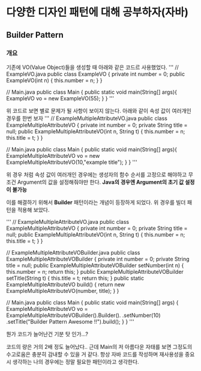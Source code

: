 # 다양한 디자인 패턴에 대해 공부하자(자바)

## Builder Pattern 
### 개요
기존에 VO(Value Object)들을 생성할 때 아래와 같은 코드르 사용했었다.
'''
// ExampleVO.java
public class ExampleVO
{
  private int number = 0;
  public ExampleVO(int n)
  {
    this.number = n;
  }
}

// Main.java
public class Main
{
  public static void main(String[] args){
    ExampleVO vo = new ExampleVO(55);
  }
}
'''

위 코드르 보면 별로 문제가 될 사항이 보이지 않는다.
아래와 같이 속성 값이 여러개인 경우를 한번 보자
'''
// ExampleMultipleAttributeVO.java
public class ExampleMultipleAttributeVO
{
  private int number = 0;
  private String title = null;
  public ExampleMultipleAttributeVO(int n, String t)
  {
    this.number = n;
    this.title = t;
  }
}

// Main.java
public class Main
{
  public static void main(String[] args){
    ExampleMultipleAttributeVO vo = new ExampleMultipleAttributeVO(10,"example title");
  }
}
'''

위 경우 처럼 속성 값이 여러개인 경우에는 생성자의 함수 순서를 고정으로 해야하고 무조건 Argument의 값을 설정해줘야만 한다.
**Java의 경우엔 Argument의 초기 값 설정이 불가능**

이를 해결하기 위해서 **Builder** 패턴이라는 개념이 등장하게 되었다.
위 경우를 빌더 패턴을 적용해 보았다.

'''
// ExampleMultipleAttributeVO.java
public class ExampleMultipleAttributeVO
{
  private int number = 0;
  private String title = null;
  public ExampleMultipleAttributeVO(int n, String t)
  {
    this.number = n;
    this.title = t;
  }
}

// ExampleMultipleAttributeVOBuilder.java
public class ExampleMultipleAttributeVOBuilder
{
  private int number = 0;
  private String title = null;
  public ExampleMultipleAttributeVOBuilder setNumber(int n)
  {
    this.number = n;
    return this;
  }
  public ExampleMultipleAttributeVOBuilder setTitle(String t)
  {
    this.title = t;
    return this;
  }
  public static ExampleMultipleAttributeVO build()
  {
    return new ExampleMultipleAttributeVO(number, title);
  }
}

// Main.java
public class Main
{
  public static void main(String[] args)
  {
    ExampleMultipleAttributeVO vo = ExampleMultipleAttributeVOBuilder().Builder().
                                                                       .setNumber(10)
                                                                       .setTitle("Builder Pattern Awesome !!").build();
  }
}
'''

<p style="color:'#c0c0c0'">뭔가 코드가 늘어난건 기분 탓 인가...?</p>

코드의 량은 거의 2배 정도 늘어났다.. 근데 Main의 저 아름다운 자태를 보면 그정도의 수고로움은 충분히 감내할 수 있을 거 같다.
항상 자바 코드를 작성하며 재사용성을 중요시 생각하는 나의 경우에는 정말 필요한 패턴이라고 생각한다.
